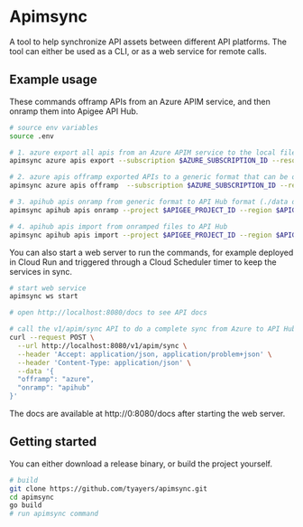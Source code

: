 # Apimsync
A tool to help synchronize API assets between different API platforms. The tool can either be used as a CLI, or as a web service for remote calls.

## Example usage

These commands offramp APIs from an Azure APIM service, and then onramp them into Apigee API Hub.

```sh
# source env variables
source .env

# 1. azure export all apis from an Azure APIM service to the local filesystem (./data directory will be created)
apimsync azure apis export --subscription $AZURE_SUBSCRIPTION_ID --resourcegroup $AZURE_RESOURCE_GROUP --name $AZURE_SERVICE_NAME

# 2. azure apis offramp exported APIs to a generic format that can be onramped to API Hub (./data directory will be created)
apimsync azure apis offramp  --subscription $AZURE_SUBSCRIPTION_ID --resourcegroup $AZURE_RESOURCE_GROUP --name $AZURE_SERVICE_NAME

# 3. apihub apis onramp from generic format to API Hub format (./data directory will be created)
apimsync apihub apis onramp --project $APIGEE_PROJECT_ID --region $APIGEE_REGION

# 4. apihub apis import from onramped files to API Hub
apimsync apihub apis import --project $APIGEE_PROJECT_ID --region $APIGEE_REGION
```

You can also start a web server to run the commands, for example deployed in Cloud Run and triggered through a Cloud Scheduler timer to keep the services in sync.

```sh
# start web service
apimsync ws start

# open http://localhost:8080/docs to see API docs

# call the v1/apim/sync API to do a complete sync from Azure to API Hub (equivalent of the four commands above)
curl --request POST \
  --url http://localhost:8080/v1/apim/sync \
  --header 'Accept: application/json, application/problem+json' \
  --header 'Content-Type: application/json' \
  --data '{
  "offramp": "azure",
  "onramp": "apihub"
}'
```
The docs are available at http://0:8080/docs after starting the web server.

## Getting started

You can either download a release binary, or build the project yourself.

```sh
# build
git clone https://github.com/tyayers/apimsync.git
cd apimsync
go build
# run apimsync command
```